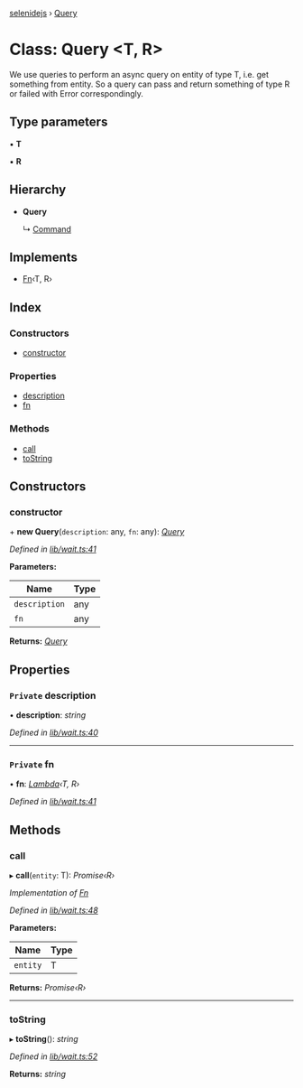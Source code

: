 [selenidejs](../README.md) › [Query](query.md)

# Class: Query <**T, R**>

We use queries to perform an async query on entity of type T, i.e. get something from entity.
So a query can pass and return something of type R or failed with Error correspondingly.

## Type parameters

▪ **T**

▪ **R**

## Hierarchy

* **Query**

  ↳ [Command](command.md)

## Implements

* [Fn](../interfaces/fn.md)‹T, R›

## Index

### Constructors

* [constructor](query.md#constructor)

### Properties

* [description](query.md#private-description)
* [fn](query.md#private-fn)

### Methods

* [call](query.md#call)
* [toString](query.md#tostring)

## Constructors

###  constructor

\+ **new Query**(`description`: any, `fn`: any): *[Query](query.md)*

*Defined in [lib/wait.ts:41](https://github.com/knowledgeexpert/selenidejs/blob/master/lib/wait.ts#L41)*

**Parameters:**

Name | Type |
------ | ------ |
`description` | any |
`fn` | any |

**Returns:** *[Query](query.md)*

## Properties

### `Private` description

• **description**: *string*

*Defined in [lib/wait.ts:40](https://github.com/knowledgeexpert/selenidejs/blob/master/lib/wait.ts#L40)*

___

### `Private` fn

• **fn**: *[Lambda](../README.md#lambda)‹T, R›*

*Defined in [lib/wait.ts:41](https://github.com/knowledgeexpert/selenidejs/blob/master/lib/wait.ts#L41)*

## Methods

###  call

▸ **call**(`entity`: T): *Promise‹R›*

*Implementation of [Fn](../interfaces/fn.md)*

*Defined in [lib/wait.ts:48](https://github.com/knowledgeexpert/selenidejs/blob/master/lib/wait.ts#L48)*

**Parameters:**

Name | Type |
------ | ------ |
`entity` | T |

**Returns:** *Promise‹R›*

___

###  toString

▸ **toString**(): *string*

*Defined in [lib/wait.ts:52](https://github.com/knowledgeexpert/selenidejs/blob/master/lib/wait.ts#L52)*

**Returns:** *string*
